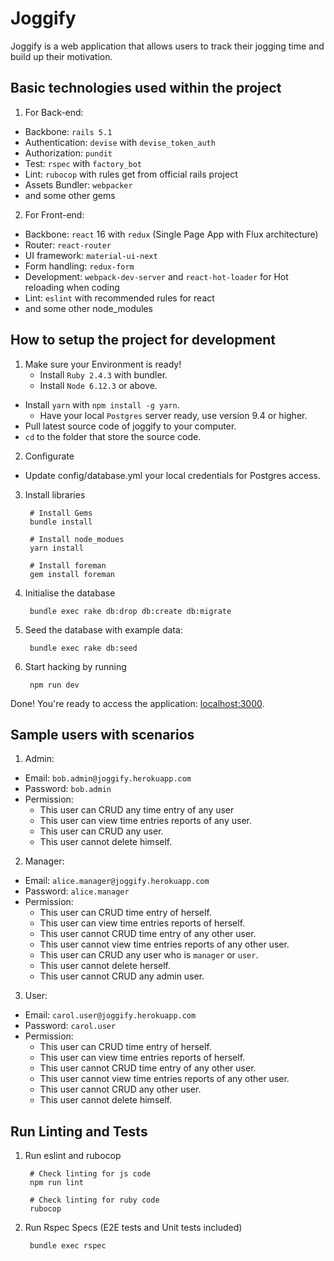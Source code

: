 # Joggify
Joggify is a web application that allows users to track their jogging time and build up their motivation.


## Basic technologies used within the project

1. For Back-end:
  * Backbone: `rails 5.1`
  * Authentication: `devise` with `devise_token_auth`
  * Authorization: `pundit`
  * Test: `rspec` with `factory_bot`
  * Lint: `rubocop` with rules get from official rails project
  * Assets Bundler: `webpacker`
  * and some other gems

2. For Front-end:
  * Backbone: `react` 16 with `redux` (Single Page App with Flux architecture)
  * Router: `react-router`
  * UI framework: `material-ui-next`
  * Form handling: `redux-form`
  * Development: `webpack-dev-server` and `react-hot-loader` for Hot reloading when coding
  * Lint: `eslint` with recommended rules for react
  * and some other node_modules

## How to setup the project for development

1. Make sure your Environment is ready!
	* Install `Ruby 2.4.3` with bundler.
	* Install `Node 6.12.3` or above.
  * Install `yarn` with `npm install -g yarn`.
	* Have your local `Postgres` server ready, use version 9.4 or higher.
  * Pull latest source code of joggify to your computer.
  * `cd` to the folder that store the source code.

2. Configurate
  * Update config/database.yml your local credentials for Postgres access.

3. Install libraries

        # Install Gems
        bundle install

        # Install node_modues
        yarn install

        # Install foreman
        gem install foreman

4. Initialise the database

        bundle exec rake db:drop db:create db:migrate

7. Seed the database with example data:

        bundle exec rake db:seed

8. Start hacking by running

        npm run dev

Done! You're ready to access the application: [localhost:3000](http://localhost:3000).

## Sample users with scenarios

1. Admin:
  * Email: `bob.admin@joggify.herokuapp.com`
  * Password: `bob.admin`
  * Permission:
      * This user can CRUD any time entry of any user
      * This user can view time entries reports of any user.
      * This user can CRUD any user.
      * This user cannot delete himself.

2. Manager:
  * Email: `alice.manager@joggify.herokuapp.com`
  * Password: `alice.manager`
  * Permission:
      * This user can CRUD time entry of herself.
      * This user can view time entries reports of herself.
      * This user cannot CRUD time entry of any other user.
      * This user cannot view time entries reports of any other user.
      * This user can CRUD any user who is `manager` or `user`.
      * This user cannot delete herself.
      * This user cannot CRUD any admin user.

3. User:
  * Email: `carol.user@joggify.herokuapp.com`
  * Password: `carol.user`
  * Permission:
      * This user can CRUD time entry of herself.
      * This user can view time entries reports of herself.
      * This user cannot CRUD time entry of any other user.
      * This user cannot view time entries reports of any other user.
      * This user cannot CRUD any other user.
      * This user cannot delete himself.

## Run Linting and Tests

1. Run eslint and rubocop

        # Check linting for js code
        npm run lint

        # Check linting for ruby code
        rubocop

2. Run Rspec Specs (E2E tests and Unit tests included)

        bundle exec rspec
